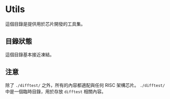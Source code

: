 # Utils

這個目錄是提供用於芯片開發的工具集。

## 目錄狀態

這個目錄基本接近凍結。

## 注意

除了 `./difftest/` 之外，所有的內容都適配與任何 RISC 架構芯片。
`./difftest/` 中是一個臨時目錄，用於存放 `difftest` 相關內容。
